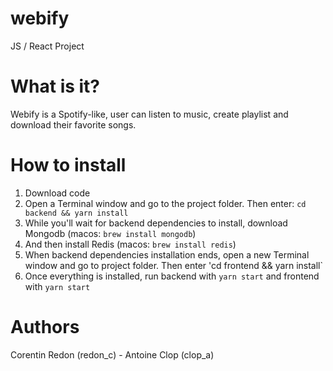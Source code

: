 # webify
JS / React Project 

# What is it?

Webify is a Spotify-like, user can listen to music, create playlist and download their favorite songs.

# How to install

1) Download code
2) Open a Terminal window and go to the project folder. Then enter: `cd backend && yarn install`
3) While you'll wait for backend dependencies to install, download Mongodb (macos: `brew install mongodb`)
4) And then install Redis (macos: `brew install redis`)
5) When backend dependencies installation ends, open a new Terminal window and go to project folder. Then enter 'cd frontend && yarn install`
6) Once everything is installed, run backend with `yarn start` and frontend with `yarn start`

# Authors

Corentin Redon (redon_c) - Antoine Clop (clop_a)
